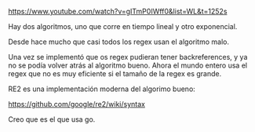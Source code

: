 https://www.youtube.com/watch?v=gITmP0IWff0&list=WL&t=1252s

Hay dos algoritmos, uno que corre en tiempo lineal y otro exponencial.

Desde hace mucho que casi todos los regex usan el algoritmo malo.

Una vez se implementó que os regex pudieran tener backreferences, y ya no se podía volver atrás al algoritmo bueno.
Ahora el mundo entero usa el regex que no es muy eficiente si el tamaño de la regex es grande.


RE2 es una implementación moderna del algorimo bueno:

https://github.com/google/re2/wiki/syntax

Creo que es el que usa go.

